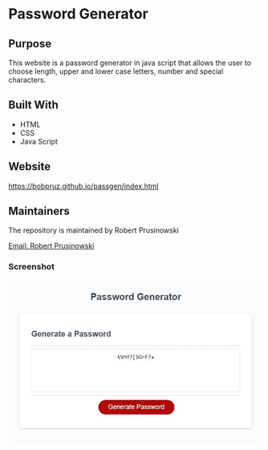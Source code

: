 # Password Generator

## Purpose
This website is a password generator in java script that allows the user to choose length, upper and lower  case letters, number and special characters.

## Built With
* HTML
* CSS
* Java Script

## Website
https://bobpruz.github.io/passgen/index.html

## Maintainers

The repository is maintained by Robert Prusinowski

<a href="mailto:bobpruz@gmail.com">Email: Robert Prusinowski</a>

### Screenshot 

![Screenshot](passgen.jpg)